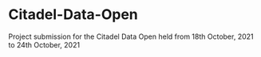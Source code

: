 # Citadel-Data-Open
Project submission for the Citadel Data Open held from 18th October, 2021 to 24th October, 2021

